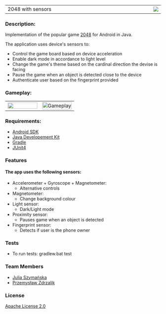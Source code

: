 <table cellpadding="0" cellspacing="0" border="0" align="center" width="100%">
 <tr>
 <td align="left" width="100%">
   2048 with sensors
  </td>
  <td align="right" width="100%">
   <a style="float:right;" href="https://play.google.com/store/apps/details?id=com.game.a2048_app">
           <img src="http://cust234.vereinsmeier.com/files/img/Grisu-NOe/google-play.png"/>
           </a>
   </td>
 </tr>
</table>

### Description:
Implementation of the popular game [2048](https://en.wikipedia.org/wiki/2048_(video_game)) for Android in Java. 

The application uses device's sensors to:
* Control the game board based on device acceleration
* Enable dark mode in accordance to light level
* Change the game's theme based on the cardinal direction the devise is facing
* Pause the game when an object is detected close to the device
* Authenticate user based on the fingerprint provided 


### Gameplay:
<table cellpadding="0" cellspacing="0" border="0" align="center" width="100%">
 <tr>
 <td width="50%">
  <img width="100%" src="https://github.com/JuliaSzymanska/Mobile_App/blob/master/.github/English/Fingerprint.jpg/">
 </td>
  <td width="50%">
    <img width="100%" src="https://github.com/JuliaSzymanska/Mobile_App/blob/master/.github/video/gameplay.gif" alt="Gameplay" />
  </td>
 </tr>
</table>



### Requirements:
* [Android SDK](https://developer.android.com/studio)
* [Java Developement Kit](https://www.oracle.com/pl/java/technologies/javase-downloads.html)
* [Gradle](https://gradle.org/)
* [JUnit4](https://junit.org/junit4/)

### Features
#### The app uses the following sensors:
* Accelerometer + Gyroscope + Magnetometer:
    * Alternative controls
* Magnetometer:
    * Change background colour
* Light sensor:
    * Dark/Light mode
* Proximity sensor:
    * Pauses game when an object is detected
* Fingerprint sensor:
    * Detects if user is the phone owner

### Tests

- To run tests: gradlew.bat test

### Team Members
* [Julia Szymańska](https://github.com/JuliaSzymanska)
* [Przemysław Zdrzalik](https://github.com/ZdrzalikPrzemyslaw)

### License

[Apache License 2.0](https://github.com/JuliaSzymanska/Mobile_App/blob/master/LICENSE)


